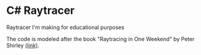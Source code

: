 # C# Raytracer

Raytracer I'm making for educational purposes

The code is modeled after the book "Raytracing in One Weekend" by Peter Shirley [(link)](https://www.realtimerendering.com/raytracing/Ray%20Tracing%20in%20a%20Weekend.pdf).
